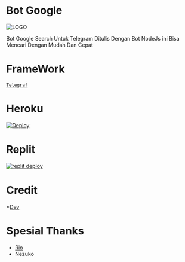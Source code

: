 # Bot Google 
![LOGO](https://telegra.ph/file/8d33213f939bacf0f3edf.jpg)

Bot Google Search Untuk Telegram Ditulis Dengan Bot NodeJs ini Bisa Mencari Dengan Mudah Dan Cepat

# FrameWork
[`Telegraf`](https://github.com/telegraf/telegraf)

# Heroku
[![Deploy](https://www.herokucdn.com/deploy/button.svg)](https://heroku.com/deploy?template=https://github.com/fjgaming212/BotGoogle.git)

# Replit

[![replit deploy](https://replit.com/badge/github/fjgaming212/BotGoogle)](https://repl.it/github/fjgaming212/BotGoogle)


# Credit
*[Dev](https://github.com/fjgaming212)
# Spesial Thanks
* [Rio](http://github.com/rioprojectx)
* Nezuko 
